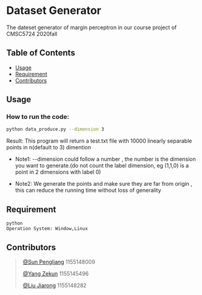 # Dataset Generator
The dateset generator of margin perceptron in our course project of CMSC5724 2020fall

## Table of Contents

- [Usage](#usage)
- [Requirement](#requirement)
- [Contributors](#contributors)

## Usage
### How to run the code:

```sh
python data_produce.py --dimension 3
```

Result: This program will return a test.txt file with 10000 linearly separable points in n(default to 3) dimention 
  
- Note1:  --dimension could follow a number , the number is the dimension you want to generate.(do not count the label dimension, eg (1,1,0) is a point in 2 dimensions with label 0)

- Note2:  We generate the points and make sure they are far from origin , this can reduce the running time without loss of generality


## Requirement
```
python
Operation System: Window,Linux
```

## Contributors

> ​	[@Sun Pengliang](https://github.com/sunpengliang)  1155148009
> 
> ​	[@Yang Zekun](https://github.com/Dopeeee)          1155145496
> 
> ​	[@Liu Jiarong](https://github.com/laukawing)      1155148282
>

